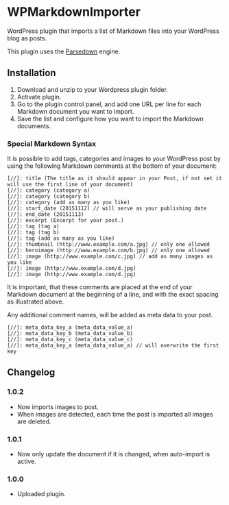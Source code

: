 # WPMarkdownImporter

WordPress plugin that imports a list of Markdown files into your WordPress blog as posts.

This plugin uses the [Parsedown](https://github.com/erusev/parsedown) engine.

## Installation

1. Download and unzip to your Wordpress plugin folder.
2. Activate plugin.
3. Go to the plugin control panel, and add one URL per line for each Markdown document you want to import.
4. Save the list and configure how you want to import the Markdown documents.

### Special Markdown Syntax

It is possible to add tags, categories and images to your WordPress post by using the following Markdown comments at the bottom of your document:

    [//]: title (The title as it should appear in your Post, if not set it will use the first line of your document)
    [//]: category (category a)
    [//]: category (category b)
    [//]: category (add as many as you like)
    [//]: start_date (20151112) // will serve as your publishing date
    [//]: end_date (20151113)
    [//]: excerpt (Excerpt for your post.)
    [//]: tag (tag a)
    [//]: tag (tag b)
    [//]: tag (add as many as you like)
    [//]: thumbnail (http://www.example.com/a.jpg) // only one allowed
    [//]: heroimage (http://www.example.com/b.jpg) // only one allowed
    [//]: image (http://www.example.com/c.jpg) // add as many images as you like
    [//]: image (http://www.example.com/d.jpg)
    [//]: image (http://www.example.com/d.jpg)

It is important, that these comments are placed at the end of your Markdown document at the beginning of a line, and with the exact spacing as illustrated above.

Any additional comment names, will be added as meta data to your post.

    [//]: meta_data_key_a (meta_data_value_a)
    [//]: meta_data_key_b (meta_data_value_b)
    [//]: meta_data_key_c (meta_data_value_c)
    [//]: meta_data_key_a (meta_data_value_a) // will overwrite the first key
    
## Changelog

### 1.0.2
* Now imports images to post.
* When images are detected, each time the post is imported all images are deleted.

### 1.0.1
* Now only update the document if it is changed, when auto-import is active.

### 1.0.0
* Uploaded plugin.

[//]: title (WPMarkDownImporter)
[//]: category (work)
[//]: start_date (20151112)
[//]: end_date (#)
[//]: excerpt (WordPress plugin that imports a list of Markdown files into your WordPress blog as posts.)
[//]: tag (WordPress)
[//]: tag (PHP)
[//]: tag (Markdown)
[//]: tag (GitHub)
[//]: tag (Work)
[//]: url_github (https://github.com/larjen/WPMarkdownImporter)
[//]: url_demo (#) 
[//]: url_wordpress (https://wordpress.org/plugins/WPMarkdownImporter/)
[//]: url_download (https://github.com/larjen/WPMarkdownImporter/archive/master.zip)
[//]: thumbnail (http://www.exenova.dk/download/a.jpg)
[//]: heroimage (http://www.exenova.dk/download/b.jpg)
[//]: image (http://www.exenova.dk/download/c.jpg)
[//]: image (http://www.exenova.dk/download/d.jpg)
[//]: arbitrary_meta_data_key (arbitrary_meta_data_value)